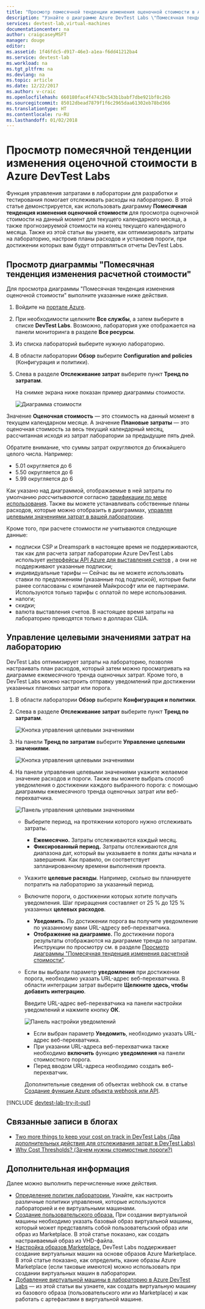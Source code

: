 ```yaml
---
title: "Просмотр помесячной тенденции изменения оценочной стоимости в Azure DevTest Labs | Документация Майкрософт"
description: "Узнайте о диаграмме Azure DevTest Labs \"Помесячная тенденция изменения оценочной стоимости\"."
services: devtest-lab,virtual-machines
documentationcenter: na
author: craigcaseyMSFT
manager: douge
editor: 
ms.assetid: 1f46fdc5-d917-46e3-a1ea-f6dd41212ba4
ms.service: devtest-lab
ms.workload: na
ms.tgt_pltfrm: na
ms.devlang: na
ms.topic: article
ms.date: 12/22/2017
ms.author: v-craic
ms.openlocfilehash: 660180fac4f4743bc543b1babf7dbe921bf8c26b
ms.sourcegitcommit: 85012dbead7879f1f6c2965daa61302eb78bd366
ms.translationtype: HT
ms.contentlocale: ru-RU
ms.lasthandoff: 01/02/2018
---
```

# <a name="view-the-monthly-estimated-lab-cost-trend-in-azure-devtest-labs"></a>Просмотр помесячной тенденции изменения оценочной стоимости в Azure DevTest Labs
Функция управления затратами в лаборатории для разработки и тестирования помогает отслеживать расходы на лабораторию. В этой статье демонстрируется, как использовать диаграмму **Помесячная тенденция изменения оценочной стоимости** для просмотра оценочной стоимости на данный момент для текущего календарного месяца, а также прогнозируемой стоимости на конец текущего календарного месяца. Также из этой статьи вы узнаете, как оптимизировать затраты на лабораторию, настроив планы расходов и установив пороги, при достижении которых вам будут отправляться отчеты DevTest Labs.

## <a name="viewing-the-monthly-estimated-cost-trend-chart"></a>Просмотр диаграммы "Помесячная тенденция изменения расчетной стоимости"
Для просмотра диаграммы "Помесячная тенденция изменения оценочной стоимости" выполните указанные ниже действия. 

1. Войдите на [портале Azure](http://go.microsoft.com/fwlink/p/?LinkID=525040).
1. При необходимости щелкните **Все службы**, а затем выберите в списке **DevTest Labs**. Возможно, лаборатория уже отображается на панели мониторинга в разделе **Все ресурсы**.
1. Из списка лабораторий выберите нужную лабораторию.  
1. В области лаборатории **Обзор** выберите **Configuration and policies** (Конфигурация и политики).   
1. Слева в разделе **Отслеживание затрат** выберите пункт **Тренд по затратам**.

   На снимке экрана ниже показан пример диаграммы стоимости. 
   
    ![Диаграмма стоимости](./media/devtest-lab-configure-cost-management/graph.png)

Значение **Оценочная стоимость** — это стоимость на данный момент в текущем календарном месяце. А значение **Плановые затраты** — это оценочная стоимость за весь текущий календарный месяц, рассчитанная исходя из затрат лаборатории за предыдущие пять дней.

Обратите внимание, что суммы затрат округляются до ближайшего целого числа. Например:  

* 5.01 округляется до 6 
* 5.50 округляется до 6
* 5.99 округляется до 6

Как указано над диаграммой, отображаемые в ней затраты по умолчанию *рассчитываются* согласно [тарификации по мере использования](https://azure.microsoft.com/offers/ms-azr-0003p/). Также вы можете устанавливать собственные планы расходов, которые можно отобразить в диаграммах, [управляя целевыми значениями затрат в вашей лаборатории](#managing-cost-targets-for-your-lab).

Кроме того, при расчете стоимости *не* учитываются следующие данные:

* подписки CSP и Dreamspark в настоящее время не поддерживаются, так как для расчета затрат лаборатории Azure DevTest Labs использует [интерфейсы API Azure для выставления счетов](../billing/billing-usage-rate-card-overview.md) , а они не поддерживают указанные подписки;
* индивидуальные тарифы — Сейчас вы не можете использовать ставки по предложениям (указанные под подпиской), которые были ранее согласованы с компанией Майкрософт или ее партнерами. Используются только тарифы с оплатой по мере использования.
* налоги;
* скидки;
* валюта выставления счетов. В настоящее время затраты на лабораторию приводятся только в долларах США.

## <a name="managing-cost-targets-for-your-lab"></a>Управление целевыми значениями затрат на лабораторию
DevTest Labs оптимизирует затраты на лабораторию, позволяя настраивать план расходов, который затем можно просматривать на диаграмме ежемесячного тренда оценочных затрат. Кроме того, в DevTest Labs можно настроить отправку уведомлений при достижении указанных плановых затрат или порога. 

1. В области лаборатории **Обзор** выберите **Конфигурация и политики**.
1. Слева в разделе **Отслеживание затрат** выберите пункт **Тренд по затратам**.

    ![Кнопка управления целевыми значениями](./media/devtest-lab-configure-cost-management/cost-trend.png)

1. На панели **Тренд по затратам** выберите **Управление целевыми значениями**.

    ![Кнопка управления целевыми значениями](./media/devtest-lab-configure-cost-management/cost-trend-manage-target.png)

1. На панели управления целевыми значениями укажите желаемое значение расходов и пороги. Также вы можете выбрать способ уведомления о достижении каждого выбранного порога: с помощью диаграммы ежемесячного тренда оценочных затрат или веб-перехватчика.

    ![Панель управления целевыми значениями](./media/devtest-lab-configure-cost-management/cost-trend-manage-target-pane.png)

   - Выберите период, на протяжении которого нужно отслеживать затраты.
      - **Ежемесячно.** Затраты отслеживаются каждый месяц.
      - **Фиксированный период.** Затраты отслеживаются для диапазона дат, который вы указываете в полях даты начала и завершения. Как правило, он соответствует запланированному времени выполнения проекта.
   - Укажите **целевые расходы**. Например, сколько вы планируете потратить на лабораторию за указанный период.
   - Включите пороги, о достижении которых хотите получать уведомления. Шаг приращения составляет от 25 % до 125 % указанных **целевых расходов**.
      - **Уведомить.** По достижении порога вы получите уведомление по указанному вами URL-адресу веб-перехватчика.
      - **Отображение на диаграмме.** По достижении порога результаты отображаются на диаграмме тренда по затратам. Инструкции по просмотру см. в разделе [Просмотр диаграммы "Помесячная тенденция изменения расчетной стоимости"](#viewing-the-monthly-estimated-cost-trend-chart).
   - Если вы выбрали параметр **уведомления** при достижении порога, необходимо указать URL-адрес веб-перехватчика. В области интеграции затрат выберите **Щелкните здесь, чтобы добавить интеграцию**.

      Введите URL-адрес веб-перехватчика на панели настройки уведомлений и нажмите кнопку **ОК**.

       ![Панель настройки уведомлений](./media/devtest-lab-configure-cost-management/configure-notification.png)

      - Если выбран параметр **Уведомить**, необходимо указать URL-адрес веб-перехватчика.
      - При указании URL-адреса веб-перехватчика также необходимо **включить** функцию **уведомления** на панели стоимостного порога.
      - Перед вводом URL-адреса необходимо создать веб-перехватчик.  

      Дополнительные сведения об объектах webhook см. в статье [Создание функции Azure объекта webhook или API](../azure-functions/functions-create-a-web-hook-or-api-function.md). 
 

[!INCLUDE [devtest-lab-try-it-out](../../includes/devtest-lab-try-it-out.md)]

## <a name="related-blog-posts"></a>Связанные записи в блогах
* [Two more things to keep your cost on track in DevTest Labs (Два дополнительных действия для отслеживания затрат в DevTest Labs)](https://blogs.msdn.microsoft.com/devtestlab/2016/06/21/keep-your-cost-on-track/)
* [Why Cost Thresholds? (Зачем нужны стоимостные пороги?)](https://blogs.msdn.microsoft.com/devtestlab/2016/04/11/why-cost-thresholds/)

## <a name="next-steps"></a>Дополнительная информация
Далее можно выполнить перечисленные ниже действия.

* [Определение политик лаборатории.](devtest-lab-set-lab-policy.md) Узнайте, как настроить различные политики управления, которые используются лабораторией и ее виртуальными машинами. 
* [Создание пользовательского образа.](devtest-lab-create-template.md) При создании виртуальной машины необходимо указать базовый образ виртуальной машины, который может представлять собой пользовательский образ или образ из Marketplace. В этой статье показано, как создать настраиваемый образ из VHD-файла.
* [Настройка образов Marketplace.](devtest-lab-configure-marketplace-images.md) DevTest Labs поддерживает создание виртуальных машин на основе образов Azure Marketplace. В этой статье показано, как определить, какие образы Azure Marketplace (если таковые имеются) можно использовать при создании виртуальных машин в лаборатории.
* [Добавление виртуальной машины в лабораторию в Azure DevTest Labs](devtest-lab-add-vm.md) — из этой статьи вы узнаете, как создать виртуальную машину из базового образа (пользовательского или из Marketplace) и как работать с артефактами в виртуальной машине.

